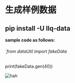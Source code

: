 # 生成样例数据
## **pip install -U llq-data**
**sample code as follows:**
###### `from dataUtil import fakeData
print(fakeData.gen(40))

![hah](https://pic.pimg.tw/beigeetemple/1509175446-2818694733_n.jpg)